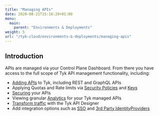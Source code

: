 ```yaml
---
title: "Managing APIs"
date: 2020-08-21T15:16:29+01:00
menu:
  main:
    parent: "Environments & Deployments"
weight: 5
url: "/tyk-cloud/environments-&-deployments/managing-apis"
---
```


## Introduction

APIs are managed via your Control Plane Dashboard. From there you have access to the full scope of Tyk API management functionality, including:

* [Adding APIs](/docs/getting-started/tutorials/create-api/) to Tyk, including REST and GraphQL APIs
* Applying Quotas and Rate limits via [Security Policies](/docs/getting-started/tutorials/create-security-policy/) and [Keys](/docs/getting-started/tutorials/create-api-key/)
* [Securing](/docs/basic-config-and-security/security/) your APIs
* Viewing granular [Analytics](/docs/tyk-dashboard-analytics/) for your Tyk managed APIs
* [Transform traffic](/docs/advanced-configuration/transform-traffic/) with the Tyk API Designer
* Add integration options such as [SSO](/docs/advanced-configuration/integrate/sso/) and [3rd Party IdentityProviders](/docs/advanced-configuration/integrate/3rd-party-identity-providers/)

